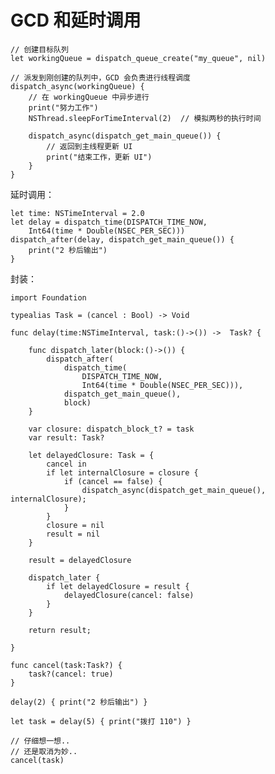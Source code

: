 # GCD 和延时调用

	// 创建目标队列
	let workingQueue = dispatch_queue_create("my_queue", nil)
	
	// 派发到刚创建的队列中，GCD 会负责进行线程调度
	dispatch_async(workingQueue) {
	    // 在 workingQueue 中异步进行
	    print("努力工作")
	    NSThread.sleepForTimeInterval(2)  // 模拟两秒的执行时间
	    
	    dispatch_async(dispatch_get_main_queue()) {
	        // 返回到主线程更新 UI
	        print("结束工作，更新 UI")
	    }
	}
	
延时调用：

	let time: NSTimeInterval = 2.0
	let delay = dispatch_time(DISPATCH_TIME_NOW,
	    Int64(time * Double(NSEC_PER_SEC)))
	dispatch_after(delay, dispatch_get_main_queue()) {
	    print("2 秒后输出")
	}
	
封装：

	import Foundation
	
	typealias Task = (cancel : Bool) -> Void
	
	func delay(time:NSTimeInterval, task:()->()) ->  Task? {
	    
	    func dispatch_later(block:()->()) {
	        dispatch_after(
	            dispatch_time(
	                DISPATCH_TIME_NOW,
	                Int64(time * Double(NSEC_PER_SEC))),
	            dispatch_get_main_queue(),
	            block)
	    }
	    
	    var closure: dispatch_block_t? = task
	    var result: Task?
	    
	    let delayedClosure: Task = {
	        cancel in
	        if let internalClosure = closure {
	            if (cancel == false) {
	                dispatch_async(dispatch_get_main_queue(), internalClosure);
	            }
	        }
	        closure = nil
	        result = nil
	    }
	    
	    result = delayedClosure
	    
	    dispatch_later {
	        if let delayedClosure = result {
	            delayedClosure(cancel: false)
	        }
	    }
	    
	    return result;
	    
	}
	
	func cancel(task:Task?) {
	    task?(cancel: true)
	}
	
	delay(2) { print("2 秒后输出") }
	
	let task = delay(5) { print("拨打 110") }
	
	// 仔细想一想..
	// 还是取消为妙..
	cancel(task)
	
